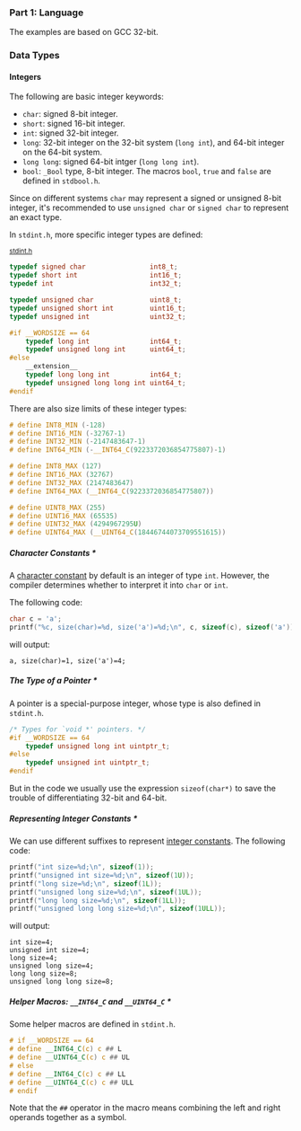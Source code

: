 ### **Part 1: Language**

The examples are based on GCC 32-bit.

### Data Types

#### Integers

The following are basic integer keywords:

* `char`: signed 8-bit integer.
* `short`: signed 16-bit integer.
* `int`: signed 32-bit integer.
* `long`: 32-bit integer on the 32-bit system (`long int`), and 64-bit integer on the 64-bit system.
* `long long`: signed 64-bit intger (`long long int`).
* `bool`: `_Bool` type, 8-bit integer. The macros `bool`, `true` and `false` are defined in `stdbool.h`.

Since on different systems `char` may represent a signed or unsigned 8-bit integer, it's recommended to use `unsigned char` or `signed char` to represent an exact type.

In `stdint.h`, more specific integer types are defined:

<small>[stdint.h](https://github.com/shichao-an/glibc-2.21/blob/master/sysdeps/generic/stdint.h)</small>

```c
typedef signed char                int8_t;
typedef short int                  int16_t;
typedef int                        int32_t;

typedef unsigned char              uint8_t;
typedef unsigned short int         uint16_t;
typedef unsigned int               uint32_t;

#if __WORDSIZE == 64
    typedef long int               int64_t;
    typedef unsigned long int      uint64_t;
#else
    __extension__
    typedef long long int          int64_t;
    typedef unsigned long long int uint64_t;
#endif
```

There are also size limits of these integer types:

```c
# define INT8_MIN (-128)
# define INT16_MIN (-32767-1)
# define INT32_MIN (-2147483647-1)
# define INT64_MIN (-__INT64_C(9223372036854775807)-1)

# define INT8_MAX (127)
# define INT16_MAX (32767)
# define INT32_MAX (2147483647)
# define INT64_MAX (__INT64_C(9223372036854775807))

# define UINT8_MAX (255)
# define UINT16_MAX (65535)
# define UINT32_MAX (4294967295U)
# define UINT64_MAX (__UINT64_C(18446744073709551615))
```

##### **Character Constants** *

A [character constant](http://en.cppreference.com/w/c/language/character_constant) by default is an integer of type `int`. However, the compiler determines whether to interpret it into `char` or `int`.

The following code:

```c
char c = 'a';
printf("%c, size(char)=%d, size('a')=%d;\n", c, sizeof(c), sizeof('a'));
```

will output:

```text
a, size(char)=1, size('a')=4;
```

##### **The Type of a Pointer** *

A pointer is a special-purpose integer, whose type is also defined in `stdint.h`.

```c
/* Types for `void *' pointers. */
#if __WORDSIZE == 64
    typedef unsigned long int uintptr_t;
#else
    typedef unsigned int uintptr_t;
#endif
```

But in the code we usually use the expression `sizeof(char*)` to save the trouble of differentiating 32-bit and 64-bit.

##### **Representing Integer Constants** *

We can use different suffixes to represent [integer constants](http://en.cppreference.com/w/c/language/integer_constant). The following code:

```c
printf("int size=%d;\n", sizeof(1));
printf("unsigned int size=%d;\n", sizeof(1U));
printf("long size=%d;\n", sizeof(1L));
printf("unsigned long size=%d;\n", sizeof(1UL));
printf("long long size=%d;\n", sizeof(1LL));
printf("unsigned long long size=%d;\n", sizeof(1ULL));
```

will output:

```
int size=4;
unsigned int size=4;
long size=4;
unsigned long size=4;
long long size=8;
unsigned long long size=8;
```

##### **Helper Macros: `__INT64_C` and `__UINT64_C`** *

Some helper macros are defined in `stdint.h`.

```c
# if __WORDSIZE == 64
# define __INT64_C(c) c ## L
# define __UINT64_C(c) c ## UL
# else
# define __INT64_C(c) c ## LL
# define __UINT64_C(c) c ## ULL
# endif
```

Note that the `##` operator in the macro means combining the left and right operands together as a symbol.
